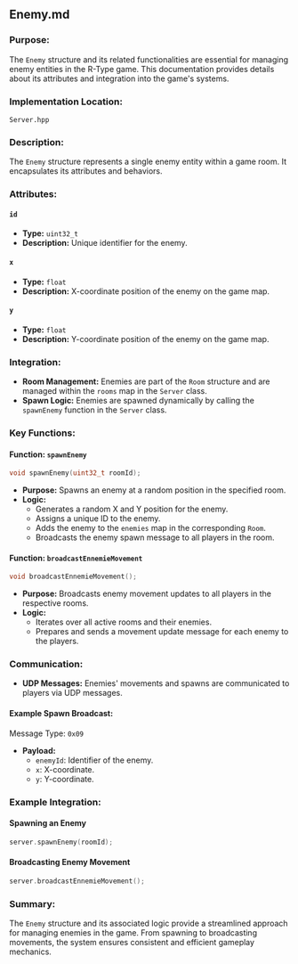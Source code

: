 ## Enemy.md

### Purpose:
The `Enemy` structure and its related functionalities are essential for managing enemy entities in the R-Type game. This documentation provides details about its attributes and integration into the game's systems.

### Implementation Location:
`Server.hpp`

### Description:
The `Enemy` structure represents a single enemy entity within a game room. It encapsulates its attributes and behaviors.

### Attributes:

#### `id`
- **Type:** `uint32_t`
- **Description:** Unique identifier for the enemy.

#### `x`
- **Type:** `float`
- **Description:** X-coordinate position of the enemy on the game map.

#### `y`
- **Type:** `float`
- **Description:** Y-coordinate position of the enemy on the game map.

### Integration:
- **Room Management:** 
  Enemies are part of the `Room` structure and are managed within the `rooms` map in the `Server` class.
- **Spawn Logic:** 
  Enemies are spawned dynamically by calling the `spawnEnemy` function in the `Server` class.

### Key Functions:

#### **Function:** `spawnEnemy`
```cpp
void spawnEnemy(uint32_t roomId);
```
- **Purpose:**
  Spawns an enemy at a random position in the specified room.
- **Logic:**
  - Generates a random X and Y position for the enemy.
  - Assigns a unique ID to the enemy.
  - Adds the enemy to the `enemies` map in the corresponding `Room`.
  - Broadcasts the enemy spawn message to all players in the room.

#### **Function:** `broadcastEnnemieMovement`
```cpp
void broadcastEnnemieMovement();
```
- **Purpose:**
  Broadcasts enemy movement updates to all players in the respective rooms.
- **Logic:**
  - Iterates over all active rooms and their enemies.
  - Prepares and sends a movement update message for each enemy to the players.

### Communication:
- **UDP Messages:**
  Enemies' movements and spawns are communicated to players via UDP messages.

#### Example Spawn Broadcast:
Message Type: `0x09`
- **Payload:**
  - `enemyId`: Identifier of the enemy.
  - `x`: X-coordinate.
  - `y`: Y-coordinate.

### Example Integration:
#### Spawning an Enemy
```cpp
server.spawnEnemy(roomId);
```

#### Broadcasting Enemy Movement
```cpp
server.broadcastEnnemieMovement();
```

### Summary:
The `Enemy` structure and its associated logic provide a streamlined approach for managing enemies in the game. From spawning to broadcasting movements, the system ensures consistent and efficient gameplay mechanics.
